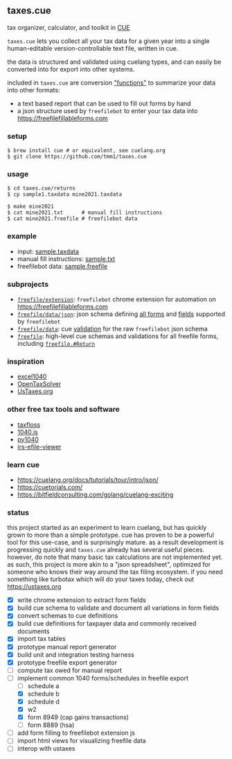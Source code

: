 ## taxes.cue

tax organizer, calculator, and toolkit in [CUE](https://cuelang.org/)

`taxes.cue` lets you collect all your tax data for a given year into a single human-editable version-controllable text file, written in cue.

the data is structured and validated using cuelang types, and can easily be converted into for export into other systems.

included in `taxes.cue` are conversion ["functions"](https://cuetorials.com/patterns/functions/) to summarize your data into other formats:

- a text based report that can be used to fill out forms by hand
- a json structure used by `freefilebot` to enter your tax data into https://freefilefillableforms.com

### setup

```
$ brew install cue # or equivalent, see cuelang.org
$ git clone https://github.com/tmm1/taxes.cue
```

### usage

```
$ cd taxes.cue/returns
$ cp sample1.taxdata mine2021.taxdata

$ make mine2021
$ cat mine2021.txt      # manual fill instructions
$ cat mine2021.freefile # freefilebot data
```

### example

- input: [sample.taxdata](/returns/sample1.taxdata)
- manual fill instructions: [sample.txt](/returns/sample1.txt)
- freefilebot data: [sample.freefile](/returns/sample1.freefile)

### subprojects

- [`freefile/extension`](/freefile/extension): `freefilebot` chrome extension for automation on https://freefilefillableforms.com
- [`freefile/data/json`](/freefile/data/json): json schema defining [all forms](/freefile/data/json/forms.json) and [fields](/freefile/data/json/f1040.json) supported by `freefilebot`
- [`freefile/data`](/freefile/data): cue [validation](/freefile/data/base.cue) for the raw `freefilebot` json schema
- [`freefile`](/freefile): high-level cue schemas and validations for all freefile forms, including [`freefile.#Return`](/freefile/return.cue)

### inspiration

- [excel1040](http://excel1040.com)
- [OpenTaxSolver](http://opentaxsolver.sourceforge.net/)
- [UsTaxes.org](https://github.com/UsTaxes/UsTaxes)

### other free tax tools and software

- [taxfloss](https://github.com/linuxrocks123/taxfloss)
- [1040.js](https://github.com/b-k/1040.js)
- [py1040](https://github.com/b-k/py1040)
- [irs-efile-viewer](https://github.com/betson/irs-efile-viewer)

### learn cue

- https://cuelang.org/docs/tutorials/tour/intro/json/
- https://cuetorials.com/
- https://bitfieldconsulting.com/golang/cuelang-exciting

### status

this project started as an experiment to learn cuelang, but has quickly grown to more than a simple prototype.
cue has proven to be a powerful tool for this use-case, and is surprisingly mature. as a result development is
progressing quickly and `taxes.cue` already has several useful pieces.
however, do note that many basic tax calculations are not implemented yet. as such, this project is more akin to a "json spreadsheet", optimized for someone who knows their way around the tax filing ecosystem. if you need something like turbotax which will do your taxes today, check out https://ustaxes.org

- [x] write chrome extension to extract form fields
- [x] build cue schema to validate and document all variations in form fields
- [x] convert schemas to cue definitions
- [x] build cue definitions for taxpayer data and commonly received documents
- [x] import tax tables
- [x] prototype manual report generator
- [x] build unit and integration testing harness
- [x] prototype freefile export generator
- [ ] compute tax owed for manual report
- [ ] implement common 1040 forms/schedules in freefile export
  - [ ] schedule a
  - [x] schedule b
  - [x] schedule d
  - [x] w2
  - [x] form 8949 (cap gains transactions)
  - [ ] form 8889 (hsa)
- [ ] add form filling to freefilebot extension js
- [ ] import html views for visualizing freefile data
- [ ] interop with ustaxes
